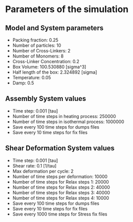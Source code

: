 # Parameters of the simulation


## Model and System parameters

- Packing fraction: 0.25
- Number of particles: 10
- Number of Cross-Linkers: 2
- Number of Monomers: 8
- Cross-Linker Concentration: 0.2
- Box Volume: 100.530880 [sigma^3]
- Half length of the box: 2.324892 [sigma]
- Temperature: 0.05
- Damp: 0.5

 ## Assembly System values 

- Time step: 0.001 [tau]
- Number of time steps in heating process: 250000
- Number of time steps in isothermal process: 1000000
- Save every 100 time steps for dumps files
- Save every 10 time steps for fix files

 ## Shear Deformation System values 

- Time step: 0.001 [tau]
- Shear rate: 0.1 [1/tau]
- Max deformation per cycle: 2
- Number of time steps per deformation: 10000
- Number of time steps for Relax steps 1: 20000
- Number of time steps for Relax steps 2: 40000
- Number of time steps for Relax steps 3: 40000
- Number of time steps for Relax steps 4: 10000
- Save every 100 time steps for dumps files
- Save every 10 time steps for fix files
- Save every 1000 time steps for Stress fix files
